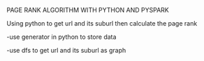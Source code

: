 PAGE RANK ALGORITHM WITH PYTHON AND PYSPARK

Using python to get url and its suburl then calculate the page rank

-use generator in python to store data

-use dfs to get url and its suburl as graph
